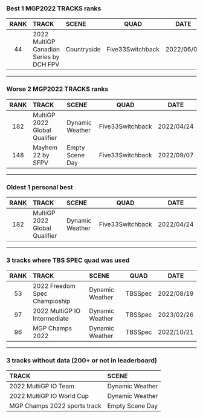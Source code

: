 ### Best 1 MGP2022 TRACKS ranks
|RANK|TRACK|SCENE|QUAD|DATE|
|:---:|:---|:---|:---:|:---:|
|44|2022 MultiGP Canadian Series by DCH FPV|Countryside|Five33Switchback|2022/06/09|
---
### Worse 2 MGP2022 TRACKS ranks
|RANK|TRACK|SCENE|QUAD|DATE|
|:---:|:---|:---|:---:|:---:|
|182|MultiGP 2022 Global Qualifier|Dynamic Weather|Five33Switchback|2022/04/24|
|148|Mayhem 22 by SFPV|Empty Scene Day|Five33Switchback|2022/09/07|
---
### Oldest 1 personal best
|RANK|TRACK|SCENE|QUAD|DATE|
|:---:|:---|:---|:---:|:---:|
|182|MultiGP 2022 Global Qualifier|Dynamic Weather|Five33Switchback|2022/04/24|
---
### 3 tracks where TBS SPEC quad was used
|RANK|TRACK|SCENE|QUAD|DATE|
|:---:|:---|:---|:---:|:---:|
|53|2022 Freedom Spec Champioship|Dynamic Weather|TBSSpec|2022/08/19|
|97|2022 MultiGP IO Intermediate|Dynamic Weather|TBSSpec|2023/02/26|
|96|MGP Champs 2022|Dynamic Weather|TBSSpec|2022/10/21|
---
### 3 tracks without data (200+ or not in leaderboard)
|TRACK|SCENE|
|:---|:---|
|2022 MultiGP IO Team|Dynamic Weather|
|2022 MultiGP IO World Cup|Dynamic Weather|
|MGP Champs 2022 sports track|Empty Scene Day|
